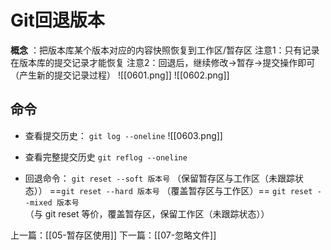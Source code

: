 # Git回退版本
**概念** ：把版本库某个版本对应的内容快照恢复到工作区/暂存区
注意1：只有记录在版本库的提交记录才能恢复
注意2：回退后，继续修改->暂存->提交操作即可（产生新的提交记录过程）
![[0601.png]]
![[0602.png]]
## 命令
-  查看提交历史：
`git log --oneline`
![[0603.png]]

- 查看完整提交历史
`git reflog --oneline`

- 回退命令：
`git reset --soft 版本号`  （保留暂存区与工作区（未跟踪状态））
==`git reset --hard 版本号`  （覆盖暂存区与工作区）==
`git reset --mixed 版本号` （与 git reset 等价，覆盖暂存区，保留工作区（未跟踪状态））


上一篇：[[05-暂存区使用]]
下一篇：[[07-忽略文件]]